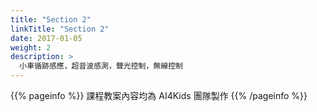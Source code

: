```yaml
---
title: "Section 2"
linkTitle: "Section 2"
date: 2017-01-05
weight: 2
description: >
  小車循跡感應，超音波感測，聲光控制，無線控制
---
```


{{% pageinfo %}}
課程教案內容均為 AI4Kids 團隊製作
{{% /pageinfo %}}
